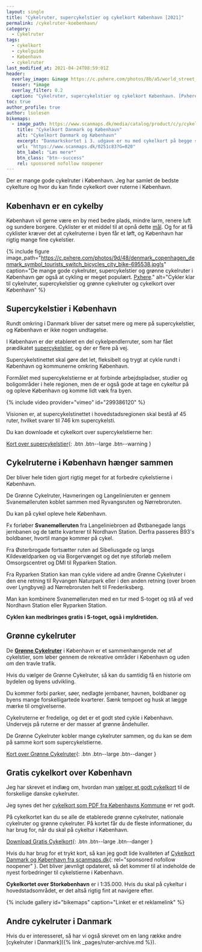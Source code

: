 ```yaml
---
layout: single
title: "Cykelruter, supercykelstier og cykelkort København [2021]"
permalink: /cykelruter-koebenhavn/
category:
  - Cykelruter
tags:
  - cykelkort
  - cykelguide
  - København
  - cykelruter
last_modified_at: 2021-04-24T08:59:01Z
header:
  overlay_image: &image https://c.pxhere.com/photos/8b/a5/world_street_camera_city_woman_house_portugal_souls-241425.jpg!d
  teaser: *image
  overlay_filter: 0.2
  caption: "Cykelruter, supercykelstier og cykelkort København. [Pxhere](https://pxhere.com/da/photo/241425)."
toc: true
author_profile: true
author: lsolesen
bikemaps:
  - image_path: https://www.scanmaps.dk/media/catalog/product/c/y/cykelkort-500000-forside_03.jpg
    title: "Cykelkort Danmark og København"
    alt: "Cykelkort Danmark og København"
    excerpt: "Danmarkskortet i 3. udgave er nu med cykelkort på begge sider af kortet. Udover Danmarkskortet i målestok 1:500.000 får man også et cykelkort over Storkøbenhavn i målestok 1:35.000."
    url: "https://www.scanmaps.dk/0251c83?G=020"
    btn_label: "Læs mere*"
    btn_class: "btn--success"
    rel: sponsored nofollow noopener
---
```


Der er mange gode cykelruter i København. Jeg har samlet de bedste cykelture og hvor du kan finde cykelkort over ruterne i København.

## København er en cykelby

København vil gerne være en by med bedre plads, mindre larm, renere luft og sundere borgere. Cyklister er et middel til at opnå dette [mål](https://www.kk.dk/cyklernesby). Og for at få cyklister kræver det at cykelruterne i byen får et løft, og København har rigtig mange fine cykelstier.

{% include figure image_path="https://c.pxhere.com/photos/9d/48/denmark_copenhagen_denmark_symbol_tourists_switch_bicycles_city_bike-695538.jpg!s" caption="De mange gode cykelruter, supercykelstier og grønne cykelruter i København gør også at cykling er meget populært. [Pxhere](https://pxhere.com/da/photo/695538)." alt="Cykler klar til cykelruter, supercykelstier og grønne cykelruter og cykelkort over København" %}

## Supercykelstier i København

Rundt omkring i Danmark bliver der satset mere og mere på supercykelstier, og København er ikke nogen undtagelse.

I København er der etableret en del cykelpendlerruter, som har fået prædikatet [supercykelstier](http://supercykelstier.dk/), og der er flere på vej. 

Supercykelstinettet skal gøre det let, fleksibelt og trygt at cykle rundt i København og kommunerne omkring København. 

Formålet med supercykelstierne er at forbinde arbejdspladser, studier og boligområder i hele regionen, men de er også gode at tage en cykeltur på og opleve København og komme lidt væk fra byen.

{% include video provider="vimeo" id="299386120" %}

Visionen er, at supercykelstinettet i hovedstadsregionen
skal bestå af 45 ruter, hvilket svarer til 746 km supercykelsti.

Du kan downloade et cykelkort over supercykelstierne her:

[Kort over supercykelstier](https://supercykelstier.dk/kort-over-supercykelstier/){: .btn .btn--large .btn--warning }

## Cykelruterne i København hænger sammen

Der bliver hele tiden gjort rigtig meget for at forbedre cykelstierne i København.

De Grønne Cykelruter, Havneringen og Langelinieruten er gennem Svanemølleruten koblet sammen med Ryvangsruten og Nørrebroruten.

Du kan på cykel opleve hele København. 

Fx forløber **Svanemølleruten** fra Langeliniebroen ad Østbanegade langs jernbanen og de tætte kvarterer
til Nordhavn Station. Derfra passeres B93's boldbaner, hvortil mange kommer på cykel.

Fra Østerbrogade fortsætter ruten ad Sibeliusgade og
langs Kildevældparken og via Borgervænget og det nye
stiforløb mellem Omsorgscentret og DMI til Ryparken
Station.

Fra Ryparken Station kan man cykle videre ad andre
Grønne Cykelruter i den ene retning til Ryvangen Naturpark eller i den anden retning (over broen over Lyngbyvej) ad Nørrebroruten helt til Frederiksberg.

Man kan kombinere Svanemølleruten med en tur med
S-toget og stå af ved Nordhavn Station eller Ryparken
Station.

**Cyklen kan medbringes gratis i S-toget, også i
myldretiden.**

## Grønne cykelruter

De **[Grønne Cykelruter](https://www.kk.dk/groennecykelruter)** i København er et sammenhængende net af cykelstier, som løber gennem de rekreative områder i København og uden om den travle trafik. 

Hvis du vælger de Grønne Cykelruter, så kan du samtidig få en historie om bydelen og byens udvikling.

Du kommer forbi parker, søer, nedlagte jernbaner, havnen, boldbaner og byens mange forskelligartede kvarterer. Sænk tempoet og husk at lægge mærke til omgivelserne.

Cykelruterne er fredelige, og det er et godt sted cykle i København. Undervejs på ruterne er der masser af grønne åndehuller.

De Grønne Cykelruter kobler mange cykelruter sammen, og du kan se dem på samme kort som supercykelstierne.

[Kort over Grønne Cykelruter](https://kk.sites.itera.dk/apps/kk_pub2/pdf/1846_d6f1da8e8514.pdf){: .btn .btn--large .btn--danger }

## Gratis cykelkort over København

Jeg har skrevet et indlæg om, hvordan man [vælger et godt cykelkort](/cykelkort/) til de forskellige danske cykelruter.

Jeg synes det her [cykelkort som PDF fra Københavns Kommune](https://kk.sites.itera.dk/apps/kk_pub2/pdf/1846_d6f1da8e8514.pdf) er ret godt.

På cykelkortet kan du se alle de etablerede grønne cykelruter, nationale cykelruter og grønne cykelruter. På kortet får du de fleste informationer, du har brug for, når du skal på cykeltur i København.

[Download Gratis Cykelkort](https://kk.sites.itera.dk/apps/kk_pub2/pdf/1846_d6f1da8e8514.pdf){: .btn .btn--large .btn--danger }

Hvis du har brug for et trykt kort, så kan jeg godt lide kvaliteten af [Cykelkort Danmark og København fra scanmaps.dk](https://www.scanmaps.dk/0251c83?G=020){: rel="sponsored nofollow noopener" }. Det bliver jævnligt opdateret, så det kommer til at indeholde de nyest forbedringer til cykelstierne i København.

**Cykelkortet over Storkøbenhavn** er i 1:35.000. Hvis du skal på cykeltur i hovedstadsområdet, er det altså rigtig fint at navigere efter.

{% include gallery id="bikemaps" caption="Linket er et reklamelink" %}

## Andre cykelruter i Danmark

Hvis du er interesseret, så har vi også skrevet om en lang række andre [cykelruter i Danmark]({% link _pages/ruter-archive.md %}).
